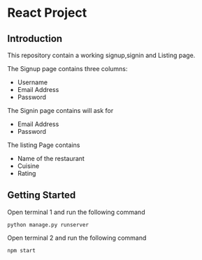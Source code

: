 # React Project

## Introduction
 This repository contain a working signup,signin and Listing page. 

The Signup page contains three columns:
 - Username
 - Email Address
 - Password

The Signin page contains will ask for
 - Email Address
 - Password
 
The listing Page contains 
 - Name of the restaurant
 - Cuisine
 - Rating

## Getting Started
Open terminal 1 and run the following command
```
python manage.py runserver
```
Open terminal 2 and run the following command
```
npm start
```
